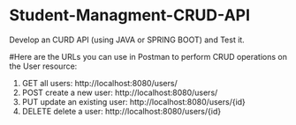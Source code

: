 # Student-Managment-CRUD-API
Develop an  CURD API (using JAVA  or SPRING BOOT) and Test it.

#Here are the URLs you can use in Postman to perform CRUD operations on the User resource:

1) GET all users: http://localhost:8080/users/
2) POST create a new user: http://localhost:8080/users/
3) PUT update an existing user: http://localhost:8080/users/{id}
4) DELETE delete a user: http://localhost:8080/users/{id}
